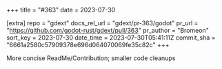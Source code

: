 +++
title = "#363"
date = 2023-07-30

[extra]
repo = "gdext"
docs_rel_url = "gdext/pr-363/godot"
pr_url = "https://github.com/godot-rust/gdext/pull/363"
pr_author = "Bromeon"
sort_key = 2023-07-30
date_time = 2023-07-30T05:41:11Z
commit_sha = "6661a2580c57909378e696d064070069fe35c82c"
+++

More concise ReadMe/Contribution; smaller code cleanups
